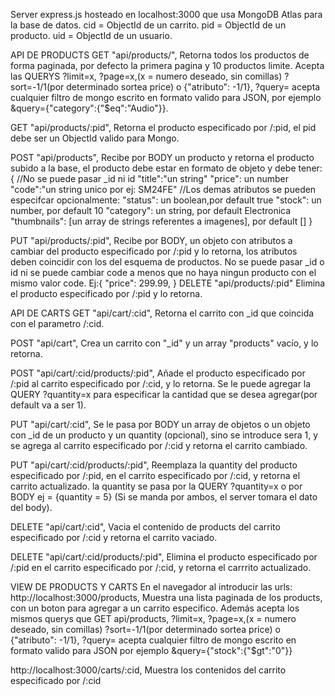 Server express.js hosteado en localhost:3000 que usa MongoDB Atlas para la base de datos.
cid = ObjectId de un carrito.
pid = ObjectId de un producto.
uid = ObjectId de un usuario.

API DE PRODUCTS 
GET "api/products/",
Retorna todos los productos de forma paginada, por defecto la primera pagina y 10 productos limite.
Acepta las QUERYS ?limit=x, ?page=x,(x = numero deseado, sin comillas) ?sort=-1/1(por determinado sortea price) o {"atributo": -1/1},
?query= acepta cualquier filtro de mongo escrito en formato valido para JSON, por ejemplo &query={"category":{"$eq":"Audio"}}.

GET "api/products/:pid",
Retorna el producto especificado por /:pid, el pid debe ser un ObjectId valido para Mongo.

POST "api/products", 
Recibe por BODY un producto y retorna el producto subido a la base, el producto debe estar en formato de objeto y debe tener: { //No se puede pasar _id ni id "title":"un string" "price": un number "code":"un string unico por ej: SM24FE" //Los demas atributos se pueden especifcar opcionalmente: "status": un boolean,por default true "stock": un number, por default 10 "category": un string, por default Electronica "thumbnails": [un array de strings referentes a imagenes], por default [] }

PUT "api/products/:pid",
Recibe por BODY, un objeto con atributos a cambiar del producto especificado por /:pid y lo retorna, los atributos deben coincidir con los del esquema de productos. No se puede pasar _id o id ni se puede cambiar code a menos que no haya ningun producto con el mismo valor code. Ej:{ "price": 299.99, } DELETE "api/products/:pid" Elimina el producto especificado por /:pid y lo retorna.

API DE CARTS
GET "api/cart/:cid",
Retorna el carrito con _id que coincida con el parametro /:cid.

POST "api/cart",
Crea un carrito con "_id" y un array "products" vacío, y lo retorna.

POST "api/cart/:cid/products/:pid",
Añade el producto especificado por /:pid al carrito especificado por /:cid, y lo retorna. Se le puede agregar la QUERY ?quantity=x para especificar la cantidad que se desea agregar(por default va a ser 1).

PUT "api/cart/:cid",
Se le pasa por BODY un array de objetos o un objeto con _id de un producto y un quantity (opcional), sino se introduce sera 1, y se agrega al carrito especificado por /:cid y retorna el carrito cambiado.

PUT "api/cart/:cid/products/:pid",
Reemplaza la quantity del producto especificado por /:pid, en el carrito especificado por /:cid, y retorna el carrito actualizado. la quantity se pasa por la QUERY ?quantity=x o por BODY ej = {quantity = 5} (Si se manda por ambos, el server tomara el dato del body).

DELETE "api/cart/:cid",
 Vacia el contenido de products del carrito especificado por /:cid y retorna el carrito vaciado.

DELETE "api/cart/:cid/products/:pid", 
Elimina el producto especificado por /:pid en el carrito especificado por /:cid, y retorna el carrrito actualizado.

VIEW DE PRODUCTS Y CARTS 
En el navegador al introducir las urls:
 http://localhost:3000/products, 
 Muestra una lista paginada de los products, con un boton para agregar a un carrito especifico.
 Además acepta los mismos querys que GET api/products, ?limit=x, ?page=x,(x = numero deseado, sin comillas) ?sort=-1/1(por determinado sortea price) o {"atributo": -1/1}, ?query= acepta cualquier filtro de mongo escrito en formato valido para JSON por ejemplo &query={"stock":{"$gt":"0"}}

http://localhost:3000/carts/:cid,
 Muestra los contenidos del carrito especificado por /:cid